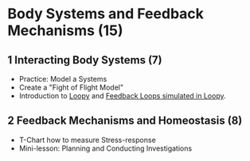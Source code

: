 #  Body Systems and Feedback Mechanisms  (15)

## 1 Interacting Body Systems (7)

- Practice: Model a Systems
- Create a "Fight of Flight Model"
- Introduction to [Loopy](https://bit.ly/3vCrrpw) and [Feedback Loops simulated in Loopy](https://bit.ly/3vAhCsn).

## 2 Feedback Mechanisms and Homeostasis (8)

- T-Chart how to measure Stress-response
- Mini-lesson: Planning and Conducting Investigations

